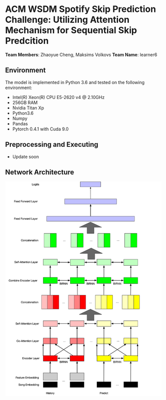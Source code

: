 # ACM WSDM Spotify Skip Prediction Challenge: Utilizing Attention Mechanism for Sequential Skip Predcition

**Team Members**: Zhaoyue Cheng, Maksims Volkovs
**Team Name**: learner6

## Environment
The model is implemented in Python 3.6 and tested on the following environment:
* Intel(R) Xeon(R) CPU E5-2620 v4 @ 2.10GHz
* 256GB RAM
* Nvidia Titan Xp
* Python3.6
* Numpy
* Pandas
* Pytorch 0.4.1 with Cuda 9.0

## Preprocessing and Executing
* Update soon

## Network Architecture
![Image of Architecture](https://github.com/ZhaoyueCheng/WSDM_Spotify/blob/master/pics/architecture.jpg)
